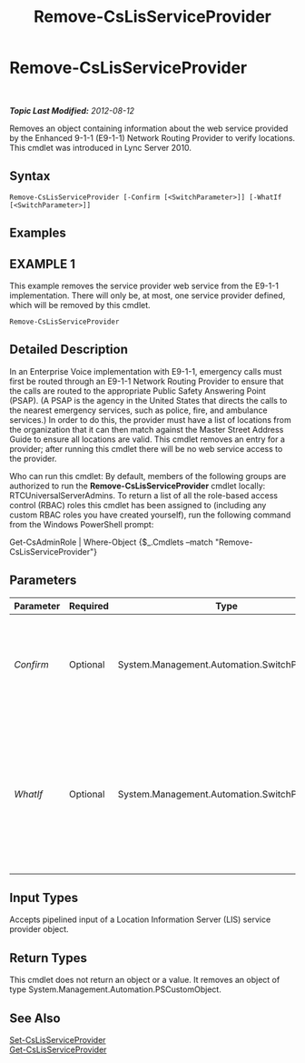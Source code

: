 ﻿---
title: Remove-CsLisServiceProvider
TOCTitle: Remove-CsLisServiceProvider
ms:assetid: d26302bf-7794-4125-af80-ba7c92096b6d
ms:mtpsurl: https://technet.microsoft.com/en-us/library/Gg398904(v=OCS.15)
ms:contentKeyID: 48185405
ms.date: 07/23/2014
mtps_version: v=OCS.15
---

<div data-xmlns="http://www.w3.org/1999/xhtml">

<div class="topic" data-xmlns="http://www.w3.org/1999/xhtml" data-msxsl="urn:schemas-microsoft-com:xslt" data-cs="http://msdn.microsoft.com/en-us/">

<div data-asp="http://msdn2.microsoft.com/asp">

# Remove-CsLisServiceProvider

</div>

<div id="mainSection">

<div id="mainBody">

<span> </span>

_**Topic Last Modified:** 2012-08-12_

Removes an object containing information about the web service provided by the Enhanced 9-1-1 (E9-1-1) Network Routing Provider to verify locations. This cmdlet was introduced in Lync Server 2010.

<div>

## Syntax

    Remove-CsLisServiceProvider [-Confirm [<SwitchParameter>]] [-WhatIf [<SwitchParameter>]]

</div>

<div>

## Examples

<div>

## EXAMPLE 1

This example removes the service provider web service from the E9-1-1 implementation. There will only be, at most, one service provider defined, which will be removed by this cmdlet.

    Remove-CsLisServiceProvider

</div>

</div>

<div>

## Detailed Description

In an Enterprise Voice implementation with E9-1-1, emergency calls must first be routed through an E9-1-1 Network Routing Provider to ensure that the calls are routed to the appropriate Public Safety Answering Point (PSAP). (A PSAP is the agency in the United States that directs the calls to the nearest emergency services, such as police, fire, and ambulance services.) In order to do this, the provider must have a list of locations from the organization that it can then match against the Master Street Address Guide to ensure all locations are valid. This cmdlet removes an entry for a provider; after running this cmdlet there will be no web service access to the provider.

Who can run this cmdlet: By default, members of the following groups are authorized to run the **Remove-CsLisServiceProvider** cmdlet locally: RTCUniversalServerAdmins. To return a list of all the role-based access control (RBAC) roles this cmdlet has been assigned to (including any custom RBAC roles you have created yourself), run the following command from the Windows PowerShell prompt:

Get-CsAdminRole | Where-Object {$\_.Cmdlets –match "Remove-CsLisServiceProvider"}

</div>

<div>

## Parameters


<table>
<colgroup>
<col style="width: 25%" />
<col style="width: 25%" />
<col style="width: 25%" />
<col style="width: 25%" />
</colgroup>
<thead>
<tr class="header">
<th>Parameter</th>
<th>Required</th>
<th>Type</th>
<th>Description</th>
</tr>
</thead>
<tbody>
<tr class="odd">
<td><p><em>Confirm</em></p></td>
<td><p>Optional</p></td>
<td><p>System.Management.Automation.SwitchParameter</p></td>
<td><p>Prompts you for confirmation before executing the command.</p></td>
</tr>
<tr class="even">
<td><p><em>WhatIf</em></p></td>
<td><p>Optional</p></td>
<td><p>System.Management.Automation.SwitchParameter</p></td>
<td><p>Describes what would happen if you executed the command without actually executing the command.</p></td>
</tr>
</tbody>
</table>


</div>

<div>

## Input Types

Accepts pipelined input of a Location Information Server (LIS) service provider object.

</div>

<div>

## Return Types

This cmdlet does not return an object or a value. It removes an object of type System.Management.Automation.PSCustomObject.

</div>

<div>

## See Also


[Set-CsLisServiceProvider](set-cslisserviceprovider.md)  
[Get-CsLisServiceProvider](get-cslisserviceprovider.md)  
  

</div>

</div>

<span> </span>

</div>

</div>

</div>


